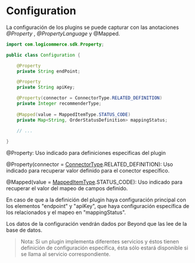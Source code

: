 # Configuration

La configuración de los plugins se puede capturar con las anotaciones *@Property* , *@PropertyLanguage* y @Mapped.

```java
import com.logicommerce.sdk.Property;

public class Configuration {

    @Property
    private String endPoint;

    @Property
    private String apiKey;

    @Property(connector = ConnectorType.RELATED_DEFINITION)
    private Integer recommenderType;
    
    @Mapped(value = MappedItemType.STATUS_CODE)
    private Map<String, OrderStatusDefinition> mappingStatus;
    
    // ...

}
```

@Property: Uso indicado para definiciones especificas del plugin

@Property(connector = [ConnectorType](../APIReference/Enums/README.md#ConnectorType).RELATED_DEFINITION): Uso indicado para recuperar valor definido para el conector específico.

@Mapped(value = [MappedItemType](../APIReference/Enums/README.md#MappedItemType).STATUS_CODE): Uso indicado para recuperar el valor del mapeo de campos definido.

En caso de que a la definición del plugin haya configuración principal con los elementos "endpoint" y "apiKey", que haya configuración específica de los relacionados y  el mapeo en "mappingStatus".

Los datos de la configuración vendrán dados por Beyond que las lee de la base de datos.

> Nota: Si un plugin implementa diferentes servicios y éstos tienen definición de configuración específica, ésta sólo estará disponible si se llama al servicio correspondiente.
